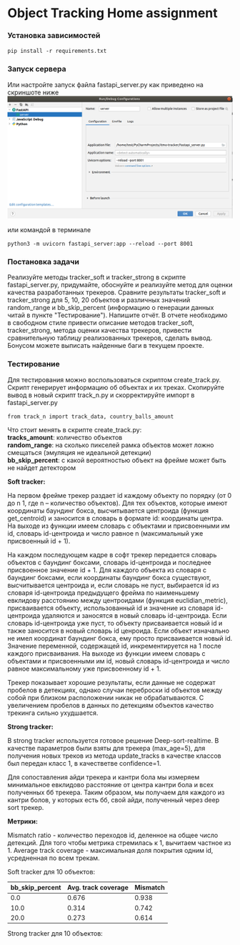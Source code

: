 # Object Tracking Home assignment

### Установка зависимостей
```
pip install -r requirements.txt
```

### Запуск сервера
Или настройте запуск файла fastapi_server.py как приведено на скриншоте ниже 
![fastapi.png](info/fastapi.png)

или командой в терминале
```
python3 -m uvicorn fastapi_server:app --reload --port 8001 
```

### Постановка задачи

Реализуйте методы tracker_soft и tracker_strong в скрипте fastapi_server.py,
придумайте, обоснуйте и реализуйте метод для оценки качества разработанных трекеров.
Сравните результаты tracker_soft и tracker_strong для 5, 10, 20 объектов и различных 
значений random_range и bb_skip_percent
(информацию о генерации данных читай в пункте "Тестирование"). Напишите отчёт. 
В отчете необходимо в свободном стиле привести описание методов tracker_soft, 
tracker_strong, метода оценки качества трекеров, привести сравнительную таблицу 
реализованных трекеров, сделать вывод.  
Бонусом можете выписать найденные баги в текущем проекте.

### Тестирование
Для тестирования можно воспользоваться скриптом create_track.py. Скрипт генерирует
информацию об объектах и их треках. Скопируйте вывод в новый скрипт track_n.py и
скорректируйте импорт в fastapi_server.py
```
from track_n import track_data, country_balls_amount
```
Что стоит менять в скрипте create_track.py:  
**tracks_amount**: количество объектов  
**random_range**: на сколько пикселей рамка объектов может ложно смещаться (эмуляция не идеальной детекции)  
**bb_skip_percent**: с какой вероятностью объект на фрейме может быть не найдет детектором

**Soft tracker:**

На первом фрейме трекер раздает id каждому объекту по порядку (от 0 до n   1, где n – количество объектов). Для тех объектов, которые имеют координаты баундинг бокса, высчитывается центроида (функция get_centroid) и заносится в словарь в формате id: координаты центра. На выходе из функции имеем словарь с объектами и присвоенными им id, словарь id-центроида и число равное n (максимальный уже присвоенный id + 1).

На каждом последующем кадре в софт трекер передается словарь объектов с баундинг боксами, словарь id-центроида и последнее присвоенное значение id + 1. Для каждого объекта из словаря с баундинг боксами, если координаты баундинг бокса существуют, высчитывается центроида и, если словарь не пуст, выбирается id из словаря id-центроида предыдущего фрейма по наименьшему евклидову расстоянию между центроидами (функция euclidian_metric), присваивается объекту, использованный id и значение из словаря id-центроида удаляются и заносятся в новый словарь id-центроида. Если словарь id-центроида уже пуст, то объекту присваивается новый id и также заносится в новый словарь id ценроида. Если объект изначально не имел координат баундинг бокса, ему просто присваивается новый id. Значение переменной, содержащей id, инкрементируется на 1 после каждого присваивания. На выходе из функции имеем словарь с объектами и присвоенными им id, новый словарь id-центроида и число равное максимальному уже присвоенному id + 1.

Трекер показывает хорошие результаты, если данные не содержат пробелов в детекциях, однако случаи переброски id объектов между собой при близком расположении никак не обрабатываются. С увеличением пробелов в данных по детекциям объектов качество трекинга сильно ухудшается.


**Strong tracker:**

В strong tracker используется готовое решение Deep-sort-realtime. В качестве параметров были взяты для трекера (max_age=5), для получения новых треков из метода update_tracks в качестве классов был передан класс 1, в качестветве confidence=1.

Для сопоставления айди трекера и кантри бола мы измеряем минимальное евклидово расстояние от центра кантри бола и всех полученных бб трекера. Таким образом, мы получаем для каждого из кантри болов, у которых есть бб, свой айди, полученный через deep sort трекер.


**Метрики:**


Mismatch ratio - количество переходов id, деленное на общее число детекций. Для того чтобы метрика стремилась к 1, вычитаем частное из 1.
Average track coverage - максимальная доля покрытия одним id, усредненная по всем трекам.

Soft tracker для 10 объектов:

| bb_skip_percent | Avg. track coverage | Mismatch |
|-----------------|---------------------|----------|
| 0.0             | 0.676               | 0.938    |
| 10.0            | 0.314               | 0.742    |
| 20.0            | 0.273               | 0.614    |

Strong tracker для 10 объектов:
